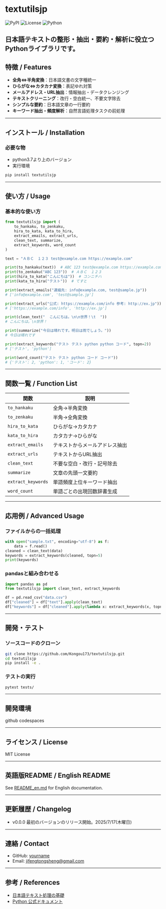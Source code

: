 # textutilsjp

![PyPI](https://img.shields.io/pypi/v/textutilsjp)
![License](https://img.shields.io/github/license/Kongou173/textutilsjp)
![Python](https://img.shields.io/pypi/pyversions/textutilsjp)

日本語テキストの整形・抽出・要約・解析に役立つPythonライブラリです。 
---

## 特徴 / Features

- **全角⇔半角変換**：日本語文書の文字種統一
- **ひらがな⇔カタカナ変換**：表記ゆれ対策
- **メールアドレス・URL抽出**：情報抽出・データクレンジング
- **テキストクリーニング**：改行・空白統一、不要文字除去
- **シンプルな要約**：日本語文章の一行要約
- **キーワード抽出・頻度解析**：自然言語処理タスクの前処理

---

## インストール / Installation
### 必要な物
- python3.7より上のバージョン
- 実行環境
```bash
pip install textutilsjp
```

---

## 使い方 / Usage

### 基本的な使い方

```python
from textutilsjp import (
    to_hankaku, to_zenkaku,
    hira_to_kata, kata_to_hira,
    extract_emails, extract_urls,
    clean_text, summarize,
    extract_keywords, word_count
)

text = "ＡＢＣ　１２３ test@example.com https://example.com"

print(to_hankaku(text))  # ABC 123 test@example.com https://example.com
print(to_zenkaku("ABC 123"))  # ＡＢＣ　１２３
print(hira_to_kata("こんにちは"))  # コンニチハ
print(kata_to_hira("テスト"))  # てすと

print(extract_emails("連絡先: info@example.com, test@sample.jp"))
# ['info@example.com', 'test@sample.jp']

print(extract_urls("公式: https://example.com/info 参考: http://ex.jp"))
# ['https://example.com/info', 'http://ex.jp']

print(clean_text("  こんにちは。\n\n世界！\t  "))
# こんにちは。\n世界！

print(summarize("今日は晴れです。明日は雨でしょう。"))
# 今日は晴れです

print(extract_keywords("テスト テスト python python コード", topn=2))
# ['テスト', 'python']

print(word_count("テスト テスト python コード コード"))
# {'テスト': 2, 'python': 1, 'コード': 2}
```

---

## 関数一覧 / Function List

| 関数                 | 説明                                                         |
|----------------------|--------------------------------------------------------------|
| `to_hankaku`         | 全角→半角変換                                               |
| `to_zenkaku`         | 半角→全角変換                                               |
| `hira_to_kata`       | ひらがな→カタカナ                                           |
| `kata_to_hira`       | カタカナ→ひらがな                                           |
| `extract_emails`     | テキストからメールアドレス抽出                               |
| `extract_urls`       | テキストからURL抽出                                          |
| `clean_text`         | 不要な空白・改行・記号除去                                   |
| `summarize`          | 文章の先頭一文要約                                          |
| `extract_keywords`   | 単語頻度上位キーワード抽出                                  |
| `word_count`         | 単語ごとの出現回数辞書生成                                  |

---

## 応用例 / Advanced Usage

### ファイルからの一括処理

```python
with open("sample.txt", encoding="utf-8") as f:
    data = f.read()
cleaned = clean_text(data)
keywords = extract_keywords(cleaned, topn=5)
print(keywords)
```

### pandasと組み合わせる

```python
import pandas as pd
from textutilsjp import clean_text, extract_keywords

df = pd.read_csv("data.csv")
df["cleaned"] = df["text"].apply(clean_text)
df["keywords"] = df["cleaned"].apply(lambda x: extract_keywords(x, topn=3))
```

---

## 開発・テスト

### ソースコードのクローン

```bash
git clone https://github.com/Kongou173/textutilsjp.git
cd textutilsjp
pip install -e .
```

### テストの実行

```bash
pytest tests/
```

---

## 開発環境
github codespaces

---

## ライセンス / License

MIT License

---

## 英語版README / English README

See [README_en.md](./README_en.md) for English documentation.

---

## 更新履歴 / Changelog

- v0.0.0 最初のバージョンのリリース開始。2025/7/17(木曜日)

---

## 連絡 / Contact

- GitHub: [yourname](https://github.com/Kongou173)
- Email: jifengtongsheng@gmail.com

---

## 参考 / References

- [日本語テキスト処理の基礎](https://nlp100.github.io/)
- [Python 公式ドキュメント](https://docs.python.org/ja/3/)
